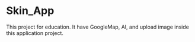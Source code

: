 # Skin_App
This project for education. It have GoogleMap, AI, and upload image inside this application project.

